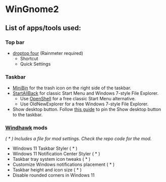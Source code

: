 # WinGnome2

## List of apps/tools used:
### Top bar
- [droptop four](https://www.droptopfour.com/) (Rainmeter required)
  - Shortcut
  - Quick Settings
 ### Taskbar
- [MiniBin](https://www.majorgeeks.com/files/details/minibin.html) for the trash icon on the right side of the taskbar.
- [StartAllBack](https://www.startallback.com/) for classic Start Menu and Windows 7-style File Explorer.
  - Use [OpenShell](https://github.com/Open-Shell/Open-Shell-Menu) for a free classic Start Menu alternative.
  - Use OldNewExplorer for a free Windows 7-style File Explorer.
- Show desktop button. Follow [this guide](https://winaero.com/add-show-desktop-shortcut-to-taskbar-in-windows-11/) to pin the Show desktop button to the taskbar.

### [Windhawk](https://github.com/ramensoftware/windhawk) mods
*( * ) Includes a file for mod settings. Check the repo code for the mod.*
  - Windows 11 Taskbar Styler  ( * )
  - Windows 11 Notification Center Styler  ( * )
  - Taskbar tray system icon tweaks  ( * )
  - Customize Windows notifications placement  ( * )
  - Taskbar height and icon size  ( * )
  - Disable rounded corners in Windows 11
